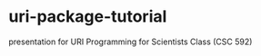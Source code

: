 uri-package-tutorial
====================

presentation for URI Programming for Scientists Class (CSC 592)
